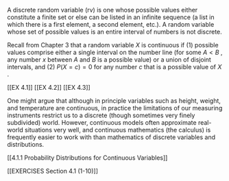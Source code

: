 A discrete random variable (rv) is one whose possible values either constitute a finite set or else can be listed in an infinite sequence (a list in which there is a first element, a second element, etc.). A random variable whose set of possible values is an entire interval of numbers is not discrete.

Recall from Chapter 3 that a random variable $X$ is continuous if (1) possible values comprise either a single interval on the number line (for some $A < B$ , any number $x$ between $A$ and $B$ is a possible value) or a union of disjoint intervals, and (2) $P\left( {X = c}\right) = 0$ for any number $c$ that is a possible value of $X$ .

[[EX 4.1]]
[[EX 4.2]]
[[EX 4.3]]

One might argue that although in principle variables such as height, weight, and temperature are continuous, in practice the limitations of our measuring instruments restrict us to a discrete (though sometimes very finely subdivided) world. However, continuous models often approximate real-world situations very well, and continuous mathematics (the calculus) is frequently easier to work with than mathematics of discrete variables and distributions.

[[4.1.1 Probability Distributions for Continuous Variables]]

[[EXERCISES Section 4.1 (1-10)]]